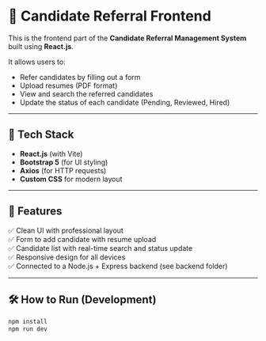 # 🎯 Candidate Referral Frontend

This is the frontend part of the **Candidate Referral Management System** built using **React.js**.

It allows users to:
- Refer candidates by filling out a form
- Upload resumes (PDF format)
- View and search the referred candidates
- Update the status of each candidate (Pending, Reviewed, Hired)

---

## 🚀 Tech Stack

- **React.js** (with Vite)
- **Bootstrap 5** (for UI styling)
- **Axios** (for HTTP requests)
- **Custom CSS** for modern layout

---

## 📸 Features

✅ Clean UI with professional layout  
✅ Form to add candidate with resume upload  
✅ Candidate list with real-time search and status update  
✅ Responsive design for all devices  
✅ Connected to a Node.js + Express backend (see backend folder)

---

## 🛠️ How to Run (Development)

```bash
npm install
npm run dev
